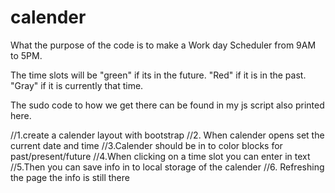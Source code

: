 # calender

What the purpose of the code is to make a Work day Scheduler from 9AM to 5PM. 

The time slots will be "green" if its in the future.
"Red" if it is in the past.
"Gray" if it is currently that time. 

The sudo code to how we get there can be found in my js script also printed here.

//1.create a calender layout with bootstrap
//2. When calender opens set the current date and time 
//3.Calender should be in to color blocks for past/present/future
//4.When clicking on a time slot you can enter in text
//5.Then you can save info in to local storage of the calender
//6. Refreshing the page the info is still there


